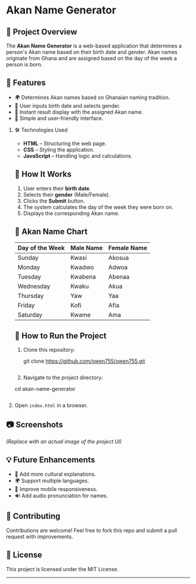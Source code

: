 
# Akan Name Generator

## 📌 Project Overview

The **Akan Name Generator** is a web-based application that determines a person's Akan name based on their birth date and gender. Akan names originate from Ghana and are assigned based on the day of the week a person is born.

## 🚀 Features

- 🌍 Determines Akan names based on Ghanaian naming tradition.
- 📅 User inputs birth date and selects gender.
- 🔄 Instant result display with the assigned Akan name.
- 🎨 Simple and user-friendly interface.

1. 🛠️ Technologies Used
   - **HTML** – Structuring the web page.
   - **CSS** – Styling the application.
   - **JavaScript** – Handling logic and calculations.
   ## 📖 How It Works
   1. User enters their **birth date**.
   2. Selects their **gender** (Male/Female).
   3. Clicks the **Submit** button.
   4. The system calculates the day of the week they were born on.
   5. Displays the corresponding Akan name.
   ## 📜 Akan Name Chart
   | Day of the Week | Male Name | Female Name |
   | --------------- | --------- | ----------- |
   | Sunday          | Kwasi     | Akosua      |
   | Monday          | Kwadwo    | Adwoa       |
   | Tuesday         | Kwabena   | Abenaa      |
   | Wednesday       | Kwaku     | Akua        |
   | Thursday        | Yaw       | Yaa         |
   | Friday          | Kofi      | Afia        |
   | Saturday        | Kwame     | Ama         |
   ## 🎯 How to Run the Project
   1. Clone this repository:
      
      git clone <https://github.com/owen755/owen755.git>
      ```
   2. Navigate to the project directory:
   
   cd akan-name-generator
   ```
2. Open `index.html` in a browser.

## 📷 Screenshots

&#x20;*(Replace with an actual image of the project UI)*

## 💡 Future Enhancements

- 🌟 Add more cultural explanations.
- 🌍 Support multiple languages.
- 📱 Improve mobile responsiveness.
- 🔊 Add audio pronunciation for names.

## 🤝 Contributing

Contributions are welcome! Feel free to fork this repo and submit a pull request with improvements.

## 📄 License

This project is licensed under the MIT License.

---




